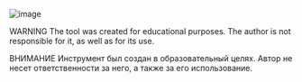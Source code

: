 ![image](https://github.com/user-attachments/assets/fd7953da-ab12-4fab-86bd-9049457acf73)


WARNING
The tool was created for educational purposes. The author is not responsible for it, as well as for its use.

ВНИМАНИЕ
Инструмент был создан в образовательный целях. Автор не несет ответственности за него, а также за его использование.
